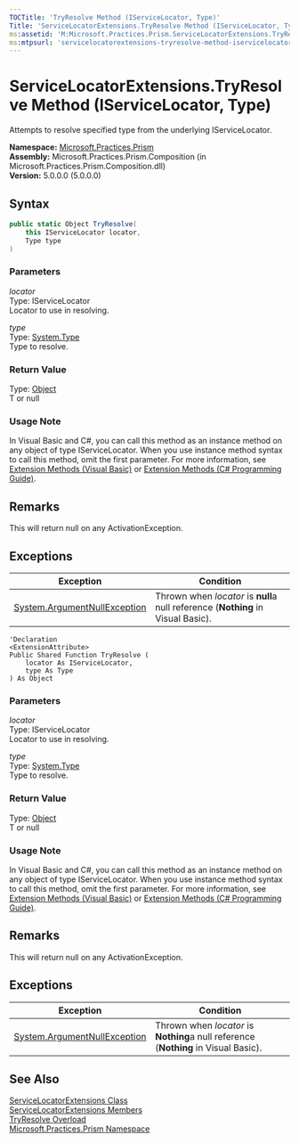 ```yaml
---
TOCTitle: 'TryResolve Method (IServiceLocator, Type)'
Title: 'ServiceLocatorExtensions.TryResolve Method (IServiceLocator, Type) (Microsoft.Practices.Prism)'
ms:assetid: 'M:Microsoft.Practices.Prism.ServiceLocatorExtensions.TryResolve(Microsoft.Practices.ServiceLocation.IServiceLocator,System.Type)'
ms:mtpsurl: 'servicelocatorextensions-tryresolve-method-iservicelocator-type-mspp.md'
---
```


# ServiceLocatorExtensions.TryResolve Method (IServiceLocator, Type)

Attempts to resolve specified type from the underlying IServiceLocator.

**Namespace:** [Microsoft.Practices.Prism](/patterns-practices/reference/mspp-namespace)<br/>
**Assembly:** Microsoft.Practices.Prism.Composition (in Microsoft.Practices.Prism.Composition.dll)<br/>
**Version:** 5.0.0.0 (5.0.0.0)

## Syntax
```C#
public static Object TryResolve(
	this IServiceLocator locator,
	Type type
)
```
### Parameters
*locator*  
Type: IServiceLocator   
Locator to use in resolving.

*type*  
Type: [System.Type](http://msdn.microsoft.com/en-us/library/42892f65)   
Type to resolve.

### Return Value

Type: [Object](http://msdn.microsoft.com/en-us/library/e5kfa45b)   
T or null
### Usage Note

In Visual Basic and C\#, you can call this method as an instance method on any object of type IServiceLocator. When you use instance method syntax to call this method, omit the first parameter. For more information, see [Extension Methods (Visual Basic)](http://msdn.microsoft.com/en-us/library/bb384936.aspx) or [Extension Methods (C\# Programming Guide)](http://msdn.microsoft.com/en-us/library/bb383977.aspx).

## Remarks

 This will return null on any ActivationException.
## Exceptions

| Exception                                                                             | Condition                                                                            |
|---------------------------------------------------------------------------------------|--------------------------------------------------------------------------------------|
| [System.ArgumentNullException](http://msdn.microsoft.com/en-us/library/27426hcy) | Thrown when *locator* is **null**a null reference (**Nothing** in Visual Basic). |

```VB
'Declaration
<ExtensionAttribute> 
Public Shared Function TryResolve ( 
	locator As IServiceLocator,
	type As Type
) As Object
```

### Parameters
*locator*  
Type: IServiceLocator   
Locator to use in resolving.

*type*  
Type: [System.Type](http://msdn.microsoft.com/en-us/library/42892f65)   
Type to resolve.

### Return Value

Type: [Object](http://msdn.microsoft.com/en-us/library/e5kfa45b)   
T or null
### Usage Note

In Visual Basic and C\#, you can call this method as an instance method on any object of type IServiceLocator. When you use instance method syntax to call this method, omit the first parameter. For more information, see [Extension Methods (Visual Basic)](http://msdn.microsoft.com/en-us/library/bb384936.aspx) or [Extension Methods (C\# Programming Guide)](http://msdn.microsoft.com/en-us/library/bb383977.aspx).

## Remarks

 This will return null on any ActivationException.

## Exceptions


| Exception                                                                             | Condition                                                                            |
|---------------------------------------------------------------------------------------|--------------------------------------------------------------------------------------|
| [System.ArgumentNullException](http://msdn.microsoft.com/en-us/library/27426hcy) | Thrown when *locator* is **Nothing**a null reference (**Nothing** in Visual Basic). |

## See Also

[ServiceLocatorExtensions Class](/patterns-practices/reference/servicelocatorextensions-class-mspp)<br/>
[ServiceLocatorExtensions Members](/patterns-practices/reference/servicelocatorextensions-members-mspp)<br/>
[TryResolve Overload](/patterns-practices/reference/servicelocatorextensions-tryresolve-method-mspp)<br/>
[Microsoft.Practices.Prism Namespace](/patterns-practices/reference/mspp-namespace)<br/>